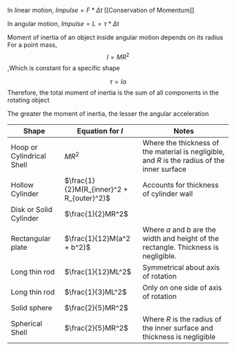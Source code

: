 In linear motion, $Impulse = F * \Delta{t}$
[[Conservation of Momentum]]

In angular motion, $Impulse = L = \tau * \Delta{t}$

Moment of inertia of an object inside angular motion depends on its radius
For a point mass,
$$I = MR^2$$,Which is constant for a specific shape

$$\tau = I\alpha$$
Therefore, the total moment of inertia is the sum of all components in the rotating object

The greater the moment of inertia, the lesser the angular acceleration

Shape | Equation for $I$ | Notes
----|---- | ---
Hoop or Cylindrical Shell |  $MR^2$ | Where the thickness of the material is negligible, and $R$ is the radius of the inner surface
Hollow Cylinder | $\frac{1}{2}M(R_{inner}^2 + R_{outer}^2)$ | Accounts for thickness of cylinder wall
Disk or Solid Cylinder  | $\frac{1}{2}MR^2$ | 
Rectangular plate | $\frac{1}{12}M(a^2 + b^2)$ | Where $a$ and $b$ are the width and height of the rectangle. Thickness is negligible.
Long thin rod | $\frac{1}{12}ML^2$ | Symmetrical about axis of rotation
Long thin rod | $\frac{1}{3}ML^2$ | Only on one side of axis of rotation
Solid sphere | $\frac{2}{5}MR^2$ | 
Spherical Shell | $\frac{2}{5}MR^2$ | Where $R$ is the radius of the inner surface and thickness is negligible


